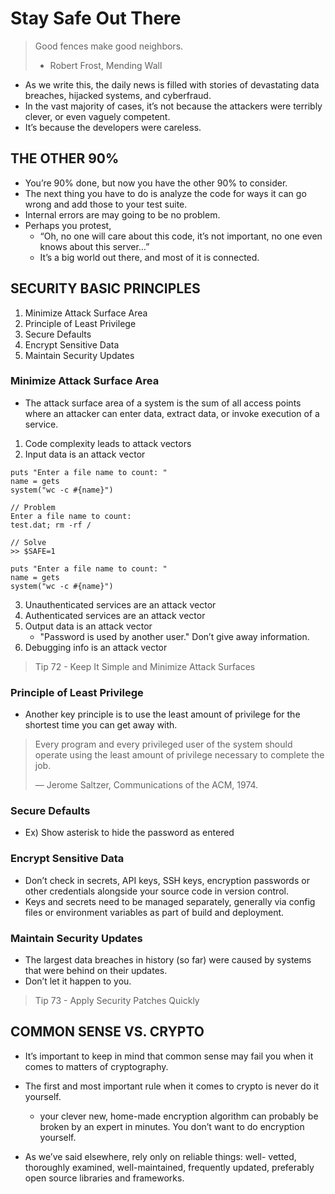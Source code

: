 # Stay Safe Out There

> Good fences make good neighbors.
> - Robert Frost, Mending Wall

- As we write this, the daily news is filled with stories of devastating data breaches, hijacked systems, and cyberfraud. 
-  In the vast majority of cases, it’s not because the attackers were terribly clever, or even vaguely competent.
- It’s because the developers were careless.

## THE OTHER 90% 
- You’re 90% done, but now you have the other 90% to consider.
- The next thing you have to do is analyze the code for ways it can go wrong and add those to your test suite.
- Internal errors are may going to be no problem. 
- Perhaps you protest, 
  - “Oh, no one will care about this code, it’s not important, no one even knows about this server…” 
  - It’s a big world out there, and most of it is connected.

## SECURITY BASIC PRINCIPLES 
1. Minimize Attack Surface Area 
2. Principle of Least Privilege 
3. Secure Defaults 
4. Encrypt Sensitive Data
5. Maintain Security Updates

### Minimize Attack Surface Area 
- The attack surface area of a system is the sum of all access points where an attacker can enter data, extract data, or invoke execution of a service.
1. Code complexity leads to attack vectors
2. Input data is an attack vector
```
puts "Enter a file name to count: "   
name = gets   
system("wc -c #{name}")
```
```
// Problem
Enter a file name to count:   
test.dat; rm -rf /
```
```
// Solve
>> $SAFE=1

puts "Enter a file name to count: "   
name = gets   
system("wc -c #{name}")
```
3. Unauthenticated services are an attack vector
4. Authenticated services are an attack vector
5. Output data is an attack vector
   - "Password is used by another user." Don’t give away information.
6. Debugging info is an attack vector

> Tip 72 - Keep It Simple and Minimize Attack Surfaces

### Principle of Least Privilege
- Another key principle is to use the least amount of privilege for the shortest time you can get away with.
> Every program and every privileged user of the system should operate using the least amount of privilege necessary to complete the job.
> 
> — Jerome Saltzer, Communications of the ACM, 1974.

### Secure Defaults 
- Ex) Show asterisk to hide the password as entered

### Encrypt Sensitive Data
- Don’t check in secrets, API keys, SSH keys, encryption passwords or other credentials alongside your source code in version control.
- Keys and secrets need to be managed separately, generally via config files or environment variables as part of build and deployment.

### Maintain Security Updates 
- The largest data breaches in history (so far) were caused by systems that were behind on their updates.
- Don’t let it happen to you.

> Tip 73 - Apply Security Patches Quickly

## COMMON SENSE VS. CRYPTO 
- It’s important to keep in mind that common sense may fail you when it comes to matters of cryptography. 
- The first and most important rule when it comes to crypto is never do it yourself.
  - your clever new, home-made encryption algorithm can probably be broken by an expert in minutes. You don’t want to do encryption yourself.

- As we’ve said elsewhere, rely only on reliable things: well- vetted, thoroughly examined, well-maintained, frequently updated, preferably open source libraries and frameworks.

